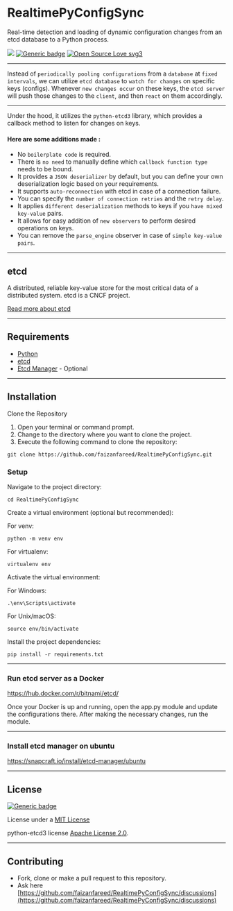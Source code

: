 # RealtimePyConfigSync
Real-time detection and loading of dynamic configuration changes from an etcd database to a Python process.

[<img src="https://upload.wikimedia.org/wikipedia/commons/thumb/c/c3/Python-logo-notext.svg/20px-Python-logo-notext.svg.png">](https://www.python.org)
[![Generic badge](https://img.shields.io/badge/license-MIT-success.svg)](https://shields.io/)
[![Open Source Love svg3](https://badges.frapsoft.com/os/v3/open-source.svg?v=103)](https://github.com/ellerbrock/open-source-badges/) 

---

Instead of `periodically pooling configurations` from a `database` at `fixed intervals`, we can utilize `etcd database` 
to `watch for changes` on specific keys (configs). Whenever `new changes occur` on these keys, the `etcd server` will push those changes 
to the `client`, and then `react` on them accordingly.

---

Under the hood, it utilizes the `python-etcd3` library, which provides a callback method to listen for changes on keys.

#### Here are some additions made :


-    No `boilerplate code` is required.
-    There is `no need` to manually define which `callback function type` needs to be bound.
-    It provides a `JSON deserializer` by default, but you can define your own deserialization logic based on your requirements.
-    It supports `auto-reconnection` with etcd in case of a connection failure.
-    You can specify the `number of connection retries` and the `retry delay`.
-    It applies `different deserialization` methods to keys if you `have mixed key-value` pairs.
-    It allows for easy addition of `new observers` to perform desired operations on keys.
-    You can remove the `parse_engine` observer in case of `simple key-value pairs`.


---

## etcd 
 A distributed, reliable key-value store for the most critical data of a distributed system. etcd is a CNCF project.

 [Read more about etcd ](https://etcd.io/)

---
## Requirements 
 
- [Python](https://www.python.org/downloads/)
- [etcd](https://etcd.io/)
- [Etcd Manager](https://snapcraft.io/install/etcd-manager/ubuntu) - Optional 

---

## Installation

Clone the Repository

1. Open your terminal or command prompt.
2. Change to the directory where you want to clone the project.
3. Execute the following command to clone the repository:

```shell
git clone https://github.com/faizanfareed/RealtimePyConfigSync.git
```


### Setup

Navigate to the project directory:

```shell
cd RealtimePyConfigSync
```

Create a virtual environment (optional but recommended):

For venv:

```shell
python -m venv env
```

For virtualenv:
```shell
virtualenv env
```

Activate the virtual environment:

For Windows:

```shell
.\env\Scripts\activate
```
For Unix/macOS:
```shell
source env/bin/activate
```

Install the project dependencies:
```shell
pip install -r requirements.txt
```

---

### Run etcd server as a Docker 

https://hub.docker.com/r/bitnami/etcd/

Once your Docker is up and running, open the app.py module and update the configurations there. 
After making the necessary changes, run the module.

--- 

### Install etcd manager on ubuntu 

https://snapcraft.io/install/etcd-manager/ubuntu

---

## License

[![Generic badge](https://img.shields.io/badge/license-MIT-success.svg)](https://shields.io/)

License under a [MIT License](https://choosealicense.com/licenses/mit/)

python-etcd3 license  [Apache License 2.0](https://github.com/kragniz/python-etcd3/blob/master/LICENSE).

---

## Contributing 

- Fork, clone or make a pull request to this repository. 
- Ask here  [https://github.com/faizanfareed/RealtimePyConfigSync/discussions](https://github.com/faizanfareed/RealtimePyConfigSync/discussions)


